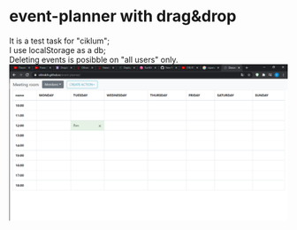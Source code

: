 # event-planner with drag&drop
It is a test task for "ciklum";<br/>
I use localStorage as a db;<br/>
Deleting events is posibble on "all users" only.
![alt text](image.png "Prewiev")
